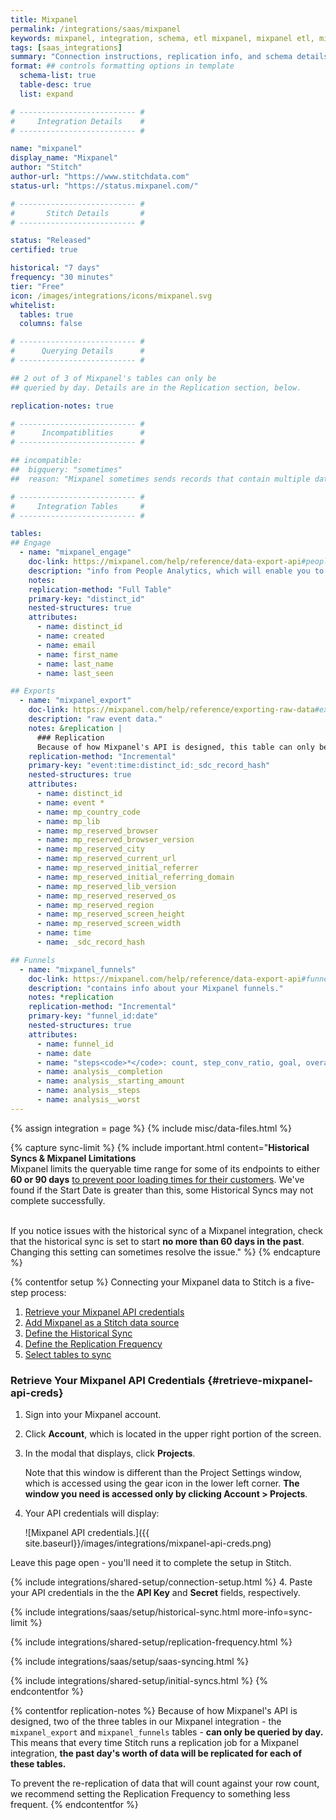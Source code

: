 ```yaml
---
title: Mixpanel
permalink: /integrations/saas/mixpanel
keywords: mixpanel, integration, schema, etl mixpanel, mixpanel etl, mixpanel schema
tags: [saas_integrations]
summary: "Connection instructions, replication info, and schema details for Stitch's Mixpanel integration."
format: ## controls formatting options in template
  schema-list: true
  table-desc: true
  list: expand

# -------------------------- #
#     Integration Details    #
# -------------------------- #

name: "mixpanel"
display_name: "Mixpanel"
author: "Stitch"
author-url: "https://www.stitchdata.com"
status-url: "https://status.mixpanel.com/"

# -------------------------- #
#       Stitch Details       #
# -------------------------- #

status: "Released"
certified: true

historical: "7 days"
frequency: "30 minutes"
tier: "Free"
icon: /images/integrations/icons/mixpanel.svg
whitelist:
  tables: true
  columns: false

# -------------------------- #
#      Querying Details      #
# -------------------------- #

## 2 out of 3 of Mixpanel's tables can only be
## queried by day. Details are in the Replication section, below.

replication-notes: true

# -------------------------- #
#      Incompatiblities      #
# -------------------------- #

## incompatible:
##  bigquery: "sometimes"
##  reason: "Mixpanel sometimes sends records that contain multiple data types. BigQuery only allows `FLOAT` and `DOUBLE` data types in the same column; otherwise, the field will be rejected."

# -------------------------- #
#     Integration Tables     #
# -------------------------- #

tables:
## Engage
  - name: "mixpanel_engage"
    doc-link: https://mixpanel.com/help/reference/data-export-api#people-analytics
    description: "info from People Analytics, which will enable you to do user-level analysis. This data is only available to Mixpanel customers with a People Plan."
    notes: 
    replication-method: "Full Table"
    primary-key: "distinct_id"
    nested-structures: true
    attributes:
      - name: distinct_id
      - name: created
      - name: email
      - name: first_name
      - name: last_name
      - name: last_seen

## Exports
  - name: "mixpanel_export"
    doc-link: https://mixpanel.com/help/reference/exporting-raw-data#export-api-reference
    description: "raw event data."
    notes: &replication |
      ### Replication
      Because of how Mixpanel's API is designed, this table can only be queried by day. This means that every time Stitch runs a replication job for a Mixpanel integration, **the past day's worth of data will be replicated for this table.**
    replication-method: "Incremental"
    primary-key: "event:time:distinct_id:_sdc_record_hash"
    nested-structures: true
    attributes:
      - name: distinct_id
      - name: event *
      - name: mp_country_code
      - name: mp_lib
      - name: mp_reserved_browser
      - name: mp_reserved_browser_version
      - name: mp_reserved_city
      - name: mp_reserved_current_url
      - name: mp_reserved_initial_referrer
      - name: mp_reserved_initial_referring_domain
      - name: mp_reserved_lib_version
      - name: mp_reserved_reserved_os
      - name: mp_reserved_region
      - name: mp_reserved_screen_height
      - name: mp_reserved_screen_width
      - name: time
      - name: _sdc_record_hash

## Funnels
  - name: "mixpanel_funnels"
    doc-link: https://mixpanel.com/help/reference/data-export-api#funnels
    description: "contains info about your Mixpanel funnels."
    notes: *replication
    replication-method: "Incremental"
    primary-key: "funnel_id:date"
    nested-structures: true
    attributes:
      - name: funnel_id
      - name: date
      - name: "steps<code>*</code>: count, step_conv_ratio, goal, overall_conv_ratio, avg_time, event"
      - name: analysis__completion
      - name: analysis__starting_amount
      - name: analysis__steps
      - name: analysis__worst
---
```

{% assign integration = page %}
{% include misc/data-files.html %}

{% capture sync-limit %}
{% include important.html content="**Historical Syncs & Mixpanel Limitations**<br>
Mixpanel limits the queryable time range for some of its endpoints to either **60 or 90 days** [to prevent poor loading times for their customers](https://mixpanel.com/help/questions/articles/why-do-the-dates-switch-and-show-only-two-or-three-months-of-data-at-a-time-in-certain-reports). We've found if the Start Date is greater than this, some Historical Syncs may not complete successfully.<br><br>

If you notice issues with the historical sync of a Mixpanel integration, check that the historical sync is set to start **no more than 60 days in the past**. Changing this setting can sometimes resolve the issue." %}
{% endcapture %}

{% contentfor setup %}
Connecting your Mixpanel data to Stitch is a five-step process:

1. [Retrieve your Mixpanel API credentials](#retrieve-mixpanel-api-creds)
2. [Add Mixpanel as a Stitch data source](#add-stitch-data-source)
3. [Define the Historical Sync](#define-historical-sync)
4. [Define the Replication Frequency](#define-rep-frequency)
5. [Select tables to sync](#syncing-data)

### Retrieve Your Mixpanel API Credentials {#retrieve-mixpanel-api-creds}

1. Sign into your Mixpanel account.
2. Click **Account**, which is located in the upper right portion of the screen.
3. In the modal that displays, click **Projects**. 

   Note that this window is different than the Project Settings window, which is accessed using the gear icon in the lower left corner. **The window you need is accessed only by clicking Account > Projects**.
4. Your API credentials will display:

   ![Mixpanel API credentials.]({{ site.baseurl}}/images/integrations/mixpanel-api-creds.png)

Leave this page open - you'll need it to complete the setup in Stitch.

{% include integrations/shared-setup/connection-setup.html %}
4. Paste your API credentials in the the **API Key** and **Secret** fields, respectively.

{% include integrations/saas/setup/historical-sync.html more-info=sync-limit %}

{% include integrations/shared-setup/replication-frequency.html %}

{% include integrations/saas/setup/saas-syncing.html %}

{% include integrations/shared-setup/initial-syncs.html %}
{% endcontentfor %}



{% contentfor replication-notes %}
Because of how Mixpanel's API is designed, two of the three tables in our Mixpanel integration - the `mixpanel_export` and `mixpanel_funnels` tables - **can only be queried by day.** This means that every time Stitch runs a replication job for a Mixpanel integration, **the past day's worth of data will be replicated for each of these tables.**

To prevent the re-replication of data that will count against your row count, we recommend setting the Replication Frequency to something less frequent.
{% endcontentfor %}
